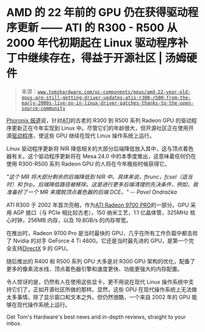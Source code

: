 <!--yml

category: 未分类

date: 2024-05-27 14:35:29

-->

# AMD 的 22 年前的 GPU 仍在获得驱动程序更新 —— ATI 的 R300 - R500 从 2000 年代初期起在 Linux 驱动程序补丁中继续存在，得益于开源社区 | 汤姆硬件

> 来源：[`www.tomshardware.com/pc-components/gpus/amd-22-year-old-gpus-are-still-getting-driver-updates-atis-r300-r500-from-the-early-2000s-live-on-in-linux-driver-patches-thanks-to-the-open-source-community`](https://www.tomshardware.com/pc-components/gpus/amd-22-year-old-gpus-are-still-getting-driver-updates-atis-r300-r500-from-the-early-2000s-live-on-in-linux-driver-patches-thanks-to-the-open-source-community)

[Phoronix 报道](https://www.phoronix.com/news/ATI-R300g-2024-Action)说，针对[ATI](https://www.tomshardware.com/tag/ati)的古老的 R300 到 R500 系列 Radeon GPU 的驱动程序更新正在今年实现到 Linux 中。尽管它们的年龄很大，但开源社区正在使用开源[驱动程序](https://www.tomshardware.com/tag/drivers)，使这些 GPU 继续在现代 Linux 操作系统上运行。

Linux 驱动程序更新将 NIR 降低相关的大部分后端降低放入其中，这与顶点着色器有关。这个驱动程序更新将在 Mesa 24.0 中的本季度推出，这意味着任何仍在使用 R300-R500 系列 Radeon GPU 的人将在今年晚些时候获得它。

*"这个 MR 将大部分剩余的后端降低到 NIR 中。具体来说，ftrunc，fcsel（适当时）和 flrp。后端降低路径被移除。这是进行更多后端清理的先决条件，例如，我准备好了一个 MR 来摆脱顶点着色器的后端 DCE。" -- Pavel Ondračka*

ATI R300 于 2002 年首次亮相，作为[ATI Radeon 9700 PRO](https://www.tomshardware.com/reviews/ati-radeon-9700-pro,505-3.html)的一部分。GPU 采用 AGP 接口（与 PCIe 相比较古老），150 纳米工艺，1.1 亿晶体管，325MHz 核心时钟，256MB 内存，以及 19.8GB/s 的内存带宽。

在推出时，Radeon 9700 Pro 是当时最快的 GPU，几乎在所有工作负载中都击败了 Nvidia 的对手 GeForce 4 Ti 4600。它还是当时最先进的 GPU，是第一个完全支持[DirectX](https://www.tomshardware.com/tag/directx) 9 的 GPU。

随后推出的 R400 和 R500 系列 GPU 大多是对 R300 GPU 架构的优化，配备了更多的像素流水线、顶点着色器引擎和速度更快、功能更强大的内存配置。

令人惊讶的是，仍然有人在使用这些显卡，更不用说在现代 Linux 操作系统中支持它们了，正如开源社区所做的那样。显然，这些 GPU 在现代操作系统上无法做太多事情，除了显示窗口和文本之外。但仍然很酷，一个来自 2002 年的 GPU 能够在现代操作系统上运行。

Get Tom's Hardware's best news and in-depth reviews, straight to your inbox.

